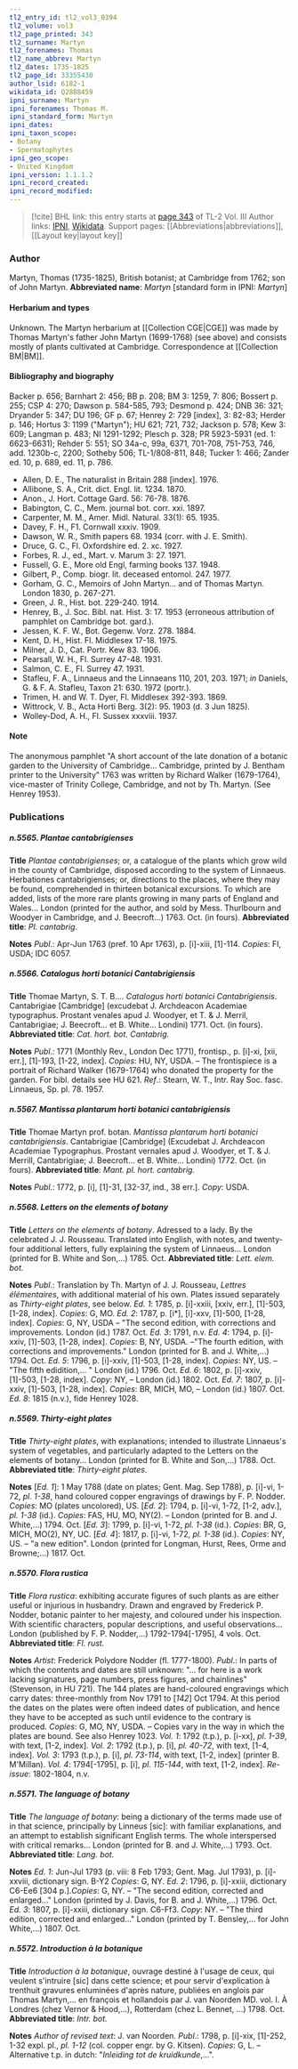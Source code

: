 ```yaml
---
tl2_entry_id: tl2_vol3_0394
tl2_volume: vol3
tl2_page_printed: 343
tl2_surname: Martyn
tl2_forenames: Thomas
tl2_name_abbrev: Martyn
tl2_dates: 1735-1825
tl2_page_id: 33355430
author_lsid: 6182-1
wikidata_id: Q2888459
ipni_surname: Martyn
ipni_forenames: Thomas M.
ipni_standard_form: Martyn
ipni_dates: 
ipni_taxon_scope: 
- Botany
- Spermatophytes
ipni_geo_scope: 
- United Kingdom
ipni_version: 1.1.1.2
ipni_record_created: 
ipni_record_modified:
---
```


> [!cite] BHL link: this entry starts at [page 343](https://www.biodiversitylibrary.org/page/33355430) of TL-2 Vol. III
> Author links: [IPNI](https://www.ipni.org/a/6182-1), [Wikidata](https://www.wikidata.org/wiki/Q2888459). Support pages: [[Abbreviations|abbreviations]], [[Layout key|layout key]]

### Author

Martyn, Thomas (1735-1825), British botanist; at Cambridge from 1762; son of John Martyn. 
**Abbreviated name**: *Martyn* \[standard form in IPNI: *Martyn*\]

#### Herbarium and types

Unknown. The Martyn herbarium at [[Collection CGE|CGE]] was made by Thomas Martyn's father John Martyn (1699-1768) (see above) and consists mostly of plants cultivated at Cambridge. Correspondence at [[Collection BM|BM]].

#### Bibliography and biography

Backer p. 656; Barnhart 2: 456; BB p. 208; BM 3: 1259, 7: 806; Bossert p. 255; CSP 4: 270; Dawson p. 584-585, 793; Desmond p. 424; DNB 36: 321; Dryander 5: 347; DU 196; GF p. 67; Henrey 2: 729 \[index\], 3: 82-83; Herder p. 146; Hortus 3: 1199 ("Martyn"); HU 621; 721, 732; Jackson p. 578; Kew 3: 609; Langman p. 483; NI 1291-1292; Plesch p. 328; PR 5923-5931 (ed. 1: 6623-6631); Rehder 5: 551; SO 34a-c, 99a, 6371, 701-708, 751-753, 746, add. 1230b-c, 2200; Sotheby 506; TL-1/808-811, 848; Tucker 1: 466; Zander ed. 10, p. 689, ed. 11, p. 786.
- Allen, D. E., The naturalist in Britain 288 \[index\]. 1976.
- Allibone, S. A., Crit. dict. Engl. lit. 1234. 1870.
- Anon., J. Hort. Cottage Gard. 56: 76-78. 1876.
- Babington, C. C., Mem. journal bot. corr. xxi. 1897.
- Carpenter, M. M., Amer. Midl. Natural. 33(1): 65. 1935.
- Davey, F. H., F1. Cornwall xxxiv. 1909.
- Dawson, W. R., Smith papers 68. 1934 (corr. with J. E. Smith).
- Druce, G. C., Fl. Oxfordshire ed. 2. xc. 1927.
- Forbes, R. J., ed., Mart. v. Marum 3: 27. 1971.
- Fussell, G. E., More old Engl, farming books 137. 1948.
- Gilbert, P., Comp. biogr. lit. deceased entomol. 247. 1977.
- Gorham, G. C., Memoirs of John Martyn... and of Thomas Martyn. London 1830, p. 267-271.
- Green, J. R., Hist. bot. 229-240. 1914.
- Henrey, B., J. Soc. Bibl. nat. Hist. 3: 17. 1953 (erroneous attribution of pamphlet on Cambridge bot. gard.).
- Jessen, K. F. W., Bot. Gegenw. Vorz. 278. 1884.
- Kent, D. H., Hist. Fl. Middlesex 17-18. 1975.
- Milner, J. D., Cat. Portr. Kew 83. 1906.
- Pearsall, W. H., Fl. Surrey 47-48. 1931.
- Salmon, C. E., Fl. Surrey 47. 1931.
- Stafleu, F. A., Linnaeus and the Linnaeans 110, 201, 203. 1971; *in* Daniels, G. & F. A. Stafleu, Taxon 21: 630. 1972 (portr.).
- Trimen, H. and W. T. Dyer, Fl. Middlesex 392-393. 1869.
- Wittrock, V. B., Acta Horti Berg. 3(2): 95. 1903 (d. 3 Jun 1825).
- Wolley-Dod, A. H., Fl. Sussex xxxviii. 1937.

#### Note

The anonymous pamphlet "A short account of the late donation of a botanic garden to the University of Cambridge... Cambridge, printed by J. Bentham printer to the University" 1763 was written by Richard Walker (1679-1764), vice-master of Trinity College, Cambridge, and not by Th. Martyn. (See Henrey 1953).

### Publications

##### n.5565. Plantae cantabrigienses

**Title**
*Plantae cantabrigienses*; or, a catalogue of the plants which grow wild in the county of Cambridge, disposed according to the system of Linnaeus. Herbationes cantabrigienses; or, directions to the places, where they may be found, comprehended in thirteen botanical excursions. To which are added, lists of the more rare plants growing in many parts of England and Wales... London (printed for the author, and sold by Mess. Thurlbourn and Woodyer in Cambridge, and J. Beecroft...) 1763. Oct. (in fours).
**Abbreviated title**: *Pl. cantabrig.*

**Notes**
*Publ*.: Apr-Jun 1763 (pref. 10 Apr 1763), p. \[i\]-xiii, \[1\]-114. *Copies*: FI, USDA; IDC 6057.

##### n.5566. Catalogus horti botanici Cantabrigiensis

**Title**
Thomae Martyn, S. T. B.... *Catalogus horti botanici Cantabrigiensis*. Cantabrigiae \[Cambridge\] (excudebat J. Archdeacon Academiae typographus. Prostant venales apud J. Woodyer, et T. & J. Merril, Cantabrigiae; J. Beecroft... et B. White... Londini) 1771. Oct. (in fours).
**Abbreviated title**: *Cat. hort. bot. Cantabrig.*

**Notes**
*Publ*.: 1771 (Monthly Rev., London Dec 1771), frontisp., p. \[i\]-xi, \[xii, err.\], \[1\]-193, \[1-22, index\]. *Copies*: HU, NY, USDA. – The frontispiece is a portrait of Richard Walker (1679-1764) who donated the property for the garden. For bibl. details see HU 621.
*Ref*.: Stearn, W. T., Intr. Ray Soc. fasc. Linnaeus, Sp. pl. 78. 1957.

##### n.5567. Mantissa plantarum horti botanici cantabrigiensis

**Title**
Thomae Martyn prof. botan. *Mantissa plantarum horti botanici cantabrigiensis*. Cantabrigiae \[Cambridge\] (Excudebat J. Archdeacon Academiae Typographus. Prostant vernales apud J. Woodyer, et T. & J. Merrill, Cantabrigiae; J. Beecroft... et B. White... Londini) 1772. Oct. (in fours).
**Abbreviated title**: *Mant. pl. hort. cantabrig.*

**Notes**
*Publ*.: 1772, p. \[i\], \[1\]-31, \[32-37, ind., 38 err.\]. *Copy*: USDA.

##### n.5568. Letters on the elements of botany

**Title**
*Letters on the elements of botany*. Adressed to a lady. By the celebrated J. J. Rousseau. Translated into English, with notes, and twenty-four additional letters, fully explaining the system of Linnaeus... London (printed for B. White and Son,...) 1785. Oct.
**Abbreviated title**: *Lett. elem. bot.*

**Notes**
*Publ*.: Translation by Th. Martyn of J. J. Rousseau, *Lettres élémentaires*, with additional material of his own. Plates issued separately as *Thirty-eight plates*, see below.
*Ed. 1*: 1785, p. \[i\]-xxiii, \[xxiv, err.\], \[1\]-503, \[1-28, index\]. *Copies*: G, MO.
*Ed. 2*: 1787, p. \[i\*\], \[i\]-xxv, \[1\]-500, \[1-28, index\]. *Copies*: G, NY, USDA – "The second edition, with corrections and improvements. London (id.) 1787. Oct.
*Ed. 3*: 1791, n.v.
*Ed. 4*: 1794, p. \[i\]-xxiv, \[1\]-503, \[1-28, index\]. *Copies*: B, NY, USDA. –"The fourth edition, with corrections and improvements." London (printed for B. and J. White,...) 1794. Oct.
*Ed. 5*: 1796, p. \[i\]-xxiv, \[1\]-503, \[1-28, index\]. *Copies*: NY, US. – "The fifth edidition,... " London (id.) 1796. Oct.
*Ed. 6*: 1802, p. \[i\]-xxiv, \[1\]-503, \[1-28, index\]. *Copy*: NY, – London (id.) 1802. Oct.
*Ed. 7*: 1807, p. \[i\]-xxiv, \[1\]-503, \[1-28, index\]. *Copies*: BR, MICH, MO, – London (id.) 1807. Oct.
*Ed. 8*: 1815 (n.v.), fide Henrey 1028.

##### n.5569. Thirty-eight plates

**Title**
*Thirty-eight plates*, with explanations; intended to illustrate Linnaeus's system of vegetables, and particularly adapted to the Letters on the elements of botany... London (printed for B. White and Son,...) 1788. Oct.
**Abbreviated title**: *Thirty-eight plates*.

**Notes**
\[*Ed. 1*\]: 1 May 1788 (date on plates; Gent. Mag. Sep 1788), p. \[i\]-vi, 1-72, *pl. 1-38*, hand coloured copper engravings of drawings by F. P. Nodder. *Copies*: MO (plates uncolored), US.
\[*Ed. 2*\]: 1794, p. \[i\]-vi, 1-72, \[1-2, adv.\], *pl. 1-38* (id.). *Copies*: FAS, HU, MO, NY(2). – London (printed for B. and J. White,...) 1794. Oct.
\[*Ed. 3*\]: 1799, p. \[i\]-vi, 1-72, *pl. 1-38* (id.). *Copies*: BR, G, MICH, MO(2), NY, UC.
\[*Ed. 4*\]: 1817, p. \[i\]-vi, 1-72, *pl. 1-38* (id.). *Copies*: NY, US. – "a new edition". London (printed for Longman, Hurst, Rees, Orme and Browne;...) 1817. Oct.

##### n.5570. Flora rustica

**Title**
*Flora rustica*: exhibiting accurate figures of such plants as are either useful or injurious in husbandry. Drawn and engraved by Frederick P. Nodder, botanic painter to her majesty, and coloured under his inspection. With scientific characters, popular descriptions, and useful observations... London (published by F. P. Nodder,...) 1792-1794\[-1795\], 4 vols. Oct.
**Abbreviated title**: *Fl. rust.*

**Notes**
*Artist*: Frederick Polydore Nodder (fl. 1777-1800).
*Publ*.: In parts of which the contents and dates are still unknown: "... for here is a work lacking signatures, page numbers, press figures, and chainlines" (Stevenson, in HU 721). The 144 plates are hand-coloured engravings which carry dates: three-monthly from Nov 1791 to \[*142*\] Oct 1794. At this period the dates on the plates were often indeed dates of publication, and hence they have to be accepted as such until evidence to the contrary is produced. *Copies*: G, MO, NY, USDA. – Copies vary in the way in which the plates are bound. See also Henrey 1023.
*Vol. 1*: 1792 (t.p.), p. \[i-xx\], *pl. 1-39*, with text, \[1-2, index\].
*Vol. 2*: 1792 (t.p.), p. \[i\], *pl. 40-72*, with text, \[1-4, index\].
*Vol. 3*: 1793 (t.p.), p. \[i\], *pl. 73-114*, with text, \[1-2, index\] (printer B. M'Millan).
*Vol. 4*: 1794\[-1795\], p. \[i\], *pl. 115-144*, with text, \[1-2, index\].
*Re-issue*: 1802-1804, n.v.

##### n.5571. The language of botany

**Title**
*The language of botany*: being a dictionary of the terms made use of in that science, principally by Linneus \[sic\]: with familiar explanations, and an attempt to establish significant English terms. The whole interspersed with critical remarks... London (printed for B. and J. White,...) 1793. Oct.
**Abbreviated title**: *Lang. bot.*

**Notes**
*Ed. 1*: Jun-Jul 1793 (p. viii: 8 Feb 1793; Gent. Mag. Jul 1793), p. \[i\]-xxviii, dictionary sign. B-Y2 *Copies*: G, NY.
*Ed. 2*: 1796, p. \[i\]-xxiii, dictionary C6-Ee6 \[304 p.\].*Copies*: G, NY. – "The second edition, corrected and enlarged..." London (printed by J. Davis, for B. and J. White,...) 1796. Oct.
*Ed. 3*: 1807, p. \[i\]-xxiii, dictionary sign. C6-Ff3. *Copy*: NY. – "The third edition, corrected and enlarged..." London (printed by T. Bensley,... for John White,...) 1807. Oct.

##### n.5572. Introduction à la botanique

**Title**
*Introduction à la botanique*, ouvrage destiné à l'usage de ceux, qui veulent s'intruire \[sic\] dans cette science; et pour servir d'explication à trenthuit gravures enluminées d'après nature, publiées en anglois par Thomas Martyn,... en françois et hollandois par J. van Noorden MD. vol. I. À Londres (chez Vernor & Hood,...), Rotterdam (chez L. Bennet, ...) 1798. Oct.
**Abbreviated title**: *Intr. bot.*

**Notes**
*Author of revised text*: J. van Noorden.
*Publ*.: 1798, p. \[i\]-xix, \[1\]-252, 1-32 expl. pl., *pl. 1-12* (col. copper engr. by G. Kitsen). *Copies*: G, L. – Alternative t.p. in dutch: "*Inleiding tot de kruidkunde*,...".

